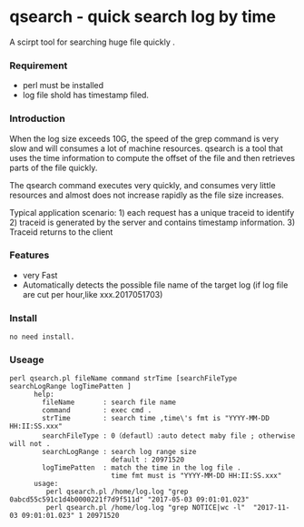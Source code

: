 # qsearch - quick search log by time 

A scirpt tool for searching  huge file quickly .

### Requirement
- perl must be installed
- log file shold has timestamp filed.

### Introduction
   When the log size exceeds 10G, the speed of the grep command is very slow and will consumes a lot of machine resources. qsearch is a tool that uses the time information to compute the offset of the file and then retrieves parts of the file quickly.

   The qsearch command executes very quickly, and consumes very little resources and almost does not increase rapidly as the file size increases.

   Typical application scenario: 
     1) each request has a unique traceid to identify
     2) traceid is generated by the server and contains timestamp information.
     3) Traceid returns to the client


### Features
- very Fast 
- Automatically detects the possible file name of the target log
 (if log file are cut per hour,like  xxx.2017051703)

### Install
    no need install.

### Useage

```
perl qsearch.pl fileName command strTime [searchFileType searchLogRange logTimePatten ] 
      help:
        fileName       : search file name 
        command        : exec cmd . 
        strTime        : search time ,time\'s fmt is "YYYY-MM-DD HH:II:SS.xxx"
        searchFileType : 0（defautl）:auto detect maby file ; otherwise will not .
        searchLogRange : search log range size 
                         default : 20971520
        logTimePatten  : match the time in the log file .
                         time fmt must is "YYYY-MM-DD HH:II:SS.xxx"
      usage:
         perl qsearch.pl /home/log.log "grep  0abcd55c591c1d4b0000221f7d9f511d" "2017-05-03 09:01:01.023"
         perl qsearch.pl /home/log.log "grep NOTICE|wc -l"  "2017-11-03 09:01:01.023" 1 20971520 
````

